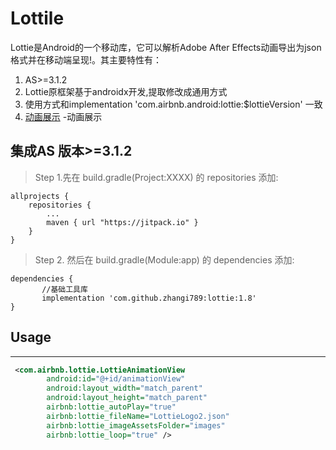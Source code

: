 
# Lottile
Lottie是Android的一个移动库，它可以解析Adobe After Effects动画导出为json格式并在移动端呈现!。其主要特性有：

1. AS>=3.1.2 
2. Lottie原框架基于androidx开发,提取修改成通用方式
3. 使用方式和implementation 'com.airbnb.android:lottie:$lottieVersion' 一致
4. [动画展示](https://github.com/airbnb/lottie-android) -动画展示 </br>

## 集成AS   版本>=3.1.2 

> Step 1.先在 build.gradle(Project:XXXX) 的 repositories 添加:

	allprojects {
		repositories {
			...
			maven { url "https://jitpack.io" }
		}
	}
> Step 2. 然后在 build.gradle(Module:app) 的 dependencies 添加:

	dependencies {
	       //基础工具库
           implementation 'com.github.zhangi789:lottie:1.8'
	}

## Usage
-----
```xml
 <com.airbnb.lottie.LottieAnimationView
        android:id="@+id/animationView"
        android:layout_width="match_parent"
        android:layout_height="match_parent"
        airbnb:lottie_autoPlay="true"
        airbnb:lottie_fileName="LottieLogo2.json"
        airbnb:lottie_imageAssetsFolder="images"
        airbnb:lottie_loop="true" />
